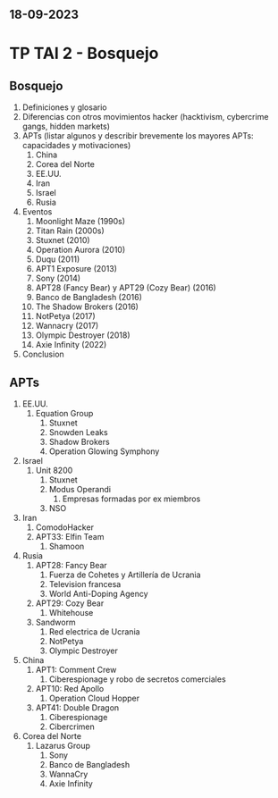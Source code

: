 18-09-2023
---
# TP TAI 2 - Bosquejo

## Bosquejo
1. Definiciones y glosario
2. Diferencias con otros movimientos hacker (hacktivism, cybercrime gangs, hidden markets)
3. APTs (listar algunos y describir brevemente los mayores APTs: capacidades y motivaciones)
	1. China
	2. Corea del Norte
	3. EE.UU.
	4. Iran
	5. Israel
	6. Rusia
4. Eventos
	1. Moonlight Maze (1990s)
	2. Titan Rain (2000s)
	3. Stuxnet (2010)
	4. Operation Aurora (2010)
	5. Duqu (2011)
	6. APT1 Exposure (2013)
	7. Sony (2014)
	8. APT28 (Fancy Bear) y APT29 (Cozy Bear) (2016)
	9. Banco de Bangladesh (2016)
	10. The Shadow Brokers (2016)
	11. NotPetya (2017)
	12. Wannacry (2017)
	13. Olympic Destroyer (2018)
	14. Axie Infinity (2022)
5. Conclusion

## APTs
1. EE.UU.
	1. Equation Group
		1. Stuxnet
		2. Snowden Leaks
		3. Shadow Brokers
		4. Operation Glowing Symphony
2. Israel
	1. Unit 8200
		1. Stuxnet
		2. Modus Operandi
			1. Empresas formadas por ex miembros
		3. NSO
3. Iran
	1. ComodoHacker
	2. APT33: Elfin Team
		1. Shamoon
4. Rusia
	1. APT28: Fancy Bear
		1. Fuerza de Cohetes y Artillería de Ucrania
		2. Television francesa
		3. World Anti-Doping Agency
	2. APT29: Cozy Bear
		1. Whitehouse
	3. Sandworm
		1. Red electrica de Ucrania
		2. NotPetya
		3. Olympic Destroyer
5. China
	1. APT1: Comment Crew
		1. Ciberespionage y robo de secretos comerciales
	2. APT10: Red Apollo
		1. Operation Cloud Hopper
	3. APT41: Double Dragon
		1. Ciberespionage
		2. Cibercrimen
6. Corea del Norte
	1. Lazarus Group
		1. Sony
		2. Banco de Bangladesh
		3. WannaCry
		4. Axie Infinity